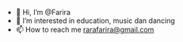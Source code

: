 - 👋 Hi, I’m @Farira
- 👀 I’m interested in education, music dan dancing
- 📫 How to reach me rarafarira@gmail.com

<!---
Farira/Farira is a ✨ special ✨ repository because its `README.md` (this file) appears on your GitHub profile.
You can click the Preview link to take a look at your changes.
--->
